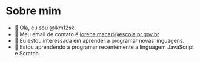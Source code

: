 # Sobre mim

- 👋 Olá, eu sou @lkm12sk.
- 👋 Meu email de contato é lorena.macari@escola.pr.gov.br
- 👀 Eu estou interessada em aprender a programar novas linguagens.
- 🌱 Estou aprendendo a programar recentemente a linguagem JavaScript e Scratch.




